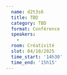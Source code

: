 ```yaml
---
  name: d2t3s6
  title: TBD
  category: TBD
  format: Conférence
  speakers: 
    - 
  room: Créativité
  slot: 04/10/2025
  time_start: '14h30'
  time_end: '15h15'
---
```


